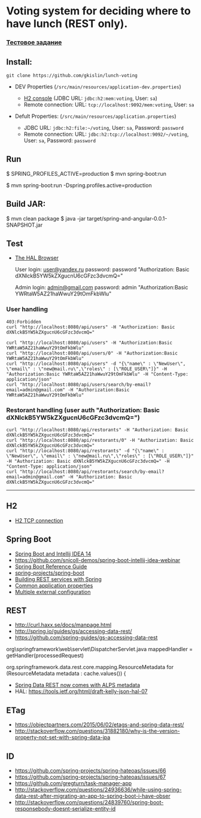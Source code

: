 Voting system for deciding where to have lunch (REST only).
==================

### <a href="https://gist.github.com/juozapas/f20b55e4568d7f5c63b1">Тестовое задание</a>

## Install:

    git clone https://github.com/gkislin/lunch-voting

- DEV Properties (`/src/main/resources/application-dev.properties`)
  - <a href="http://localhost:8082/">H2 console</a> (JDBC URL: `jdbc:h2:mem:voting`, User: `sa`)
  - Remote connection: URL: `tcp://localhost:9092/mem:voting`, User: `sa`

- Defult Properties: (`/src/main/resources/application.properties`)
  - JDBC URL: `jdbc:h2:file:~/voting`, User: `sa`, Password: `password`
  - Remote connection: URL: `jdbc:h2:tcp://localhost:9092/~/voting`, User: `sa`, Password: `password`

## Run
$ SPRING_PROFILES_ACTIVE=production
$ mvn spring-boot:run

$ mvn spring-boot:run -Dspring.profiles.active=production

## Build JAR:
$ mvn clean package
$ java -jar target/spring-and-angular-0.0.1-SNAPSHOT.jar


## Test
  - <a href="http://localhost:8080/api">The HAL Browser</a>

    User login: user@yandex.ru
      password: password
      "Authorization: Basic dXNlckB5YW5kZXgucnU6cGFzc3dvcmQ="


    Admin login: admin@gmail.com
       password: admin
       "Authorization:Basic YWRtaW5AZ21haWwuY29tOmFkbWlu"

### User handling

    403:Forbidden
    curl "http://localhost:8080/api/users" -H "Authorization: Basic dXNlckB5YW5kZXgucnU6cGFzc3dvcmQ="

    curl "http://localhost:8080/api/users" -H "Authorization:Basic YWRtaW5AZ21haWwuY29tOmFkbWlu"
    curl "http://localhost:8080/api/users/0" -H "Authorization:Basic YWRtaW5AZ21haWwuY29tOmFkbWlu"
    curl "http://localhost:8080/api/users" -d "{\"name\" : \"NewUser\", \"email\" : \"new@mail.ru\",\"roles\" : [\"ROLE_USER\"]}" -H "Authorization:Basic YWRtaW5AZ21haWwuY29tOmFkbWlu" -H "Content-Type: application/json"
    curl "http://localhost:8080/api/users/search/by-email?email=admin@gmail.com" -H "Authorization:Basic YWRtaW5AZ21haWwuY29tOmFkbWlu"

### Restorant handling (user auth "Authorization: Basic dXNlckB5YW5kZXgucnU6cGFzc3dvcmQ=")

    curl "http://localhost:8080/api/restorants" -H "Authorization: Basic dXNlckB5YW5kZXgucnU6cGFzc3dvcmQ="
    curl "http://localhost:8080/api/restorants/0" -H "Authorization: Basic dXNlckB5YW5kZXgucnU6cGFzc3dvcmQ="
    curl "http://localhost:8080/api/restorants" -d "{\"name\" : \"NewUser\", \"email\" : \"new@mail.ru\",\"roles\" : [\"ROLE_USER\"]}" -H "Authorization: Basic dXNlckB5YW5kZXgucnU6cGFzc3dvcmQ=" -H "Content-Type: application/json"
    curl "http://localhost:8080/api/restorants/search/by-email?email=admin@gmail.com" -H "Authorization: Basic dXNlckB5YW5kZXgucnU6cGFzc3dvcmQ="

-----------
## H2
-  <a href="http://stackoverflow.com/questions/24803279/grails-accessing-h2-tcp-server-hangs#33718748">H2 TCP connection</a>

## Spring Boot
-  <a href="http://blog.jetbrains.com/idea/2015/04/webinar-recording-spring-boot-and-intellij-idea-14-1">Spring Boot and Intellij IDEA 14</a>
-  https://github.com/snicoll-demos/spring-boot-intellij-idea-webinar
-  <a href="http://docs.spring.io/spring-boot/docs/current-SNAPSHOT/reference/htmlsingle/">Spring Boot Reference Guide</a>
-  <a href="https://github.com/spring-projects/spring-boot">spring-projects/spring-boot</a>
-  <a href="http://spring.io/guides/tutorials/bookmarks/">Building REST services with Spring</a>
-  <a href="http://docs.spring.io/spring-boot/docs/current/reference/html/common-application-properties.html">Common application properties</a>
-  <a href="http://stackoverflow.com/questions/25855795/spring-boot-and-multiple-external-configuration-files">Multiple external configuration</a>

## REST
- http://curl.haxx.se/docs/manpage.html
- http://spring.io/guides/gs/accessing-data-rest/
- https://github.com/spring-guides/gs-accessing-data-rest

org\springframework\web\servlet\DispatcherServlet.java
   mappedHandler = getHandler(processedRequest)

org.springframework.data.rest.core.mapping.ResourceMetadata
		for (ResourceMetadata metadata : cache.values()) {
- <a href="https://spring.io/blog/2014/07/14/spring-data-rest-now-comes-with-alps-metadata">Spring Data REST now comes with ALPS metadata</a>
- HAL: https://tools.ietf.org/html/draft-kelly-json-hal-07

## ETag
- https://objectpartners.com/2015/06/02/etags-and-spring-data-rest/
- http://stackoverflow.com/questions/31882180/why-is-the-version-property-not-set-with-spring-data-jpa


## ID
- https://github.com/spring-projects/spring-hateoas/issues/66
- https://github.com/spring-projects/spring-hateoas/issues/67
- https://github.com/gregturn/task-manager-app
- http://stackoverflow.com/questions/24936636/while-using-spring-data-rest-after-migrating-an-app-to-spring-boot-i-have-obser
- http://stackoverflow.com/questions/24839760/spring-boot-responsebody-doesnt-serialize-entity-id